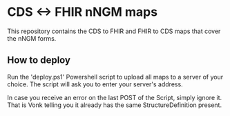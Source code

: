 # CDS <-> FHIR nNGM maps

This repository contains the CDS to FHIR and FHIR to CDS maps that cover the nNGM forms. 

## How to deploy

Run the 'deploy.ps1' Powershell script to upload all maps to a server of your choice. The script will ask you to enter your server's address. 

In case you receive an error on the last POST of the Script, simply ignore it. That is Vonk telling you it already has the same StructureDefinition present.